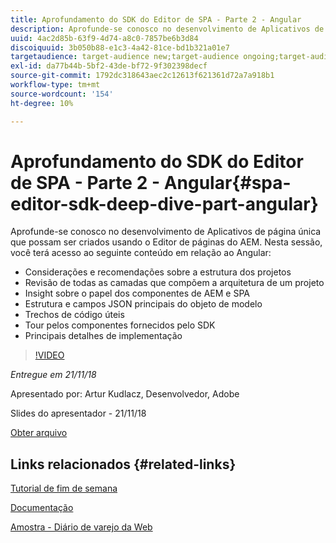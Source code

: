 ```yaml
---
title: Aprofundamento do SDK do Editor de SPA - Parte 2 - Angular
description: Aprofunde-se conosco no desenvolvimento de Aplicativos de página única que possam ser criados usando o Editor de páginas do AEM.
uuid: 4ac2d85b-63f9-4d74-a8c0-7857be6b3d84
discoiquuid: 3b050b88-e1c3-4a42-81ce-bd1b321a01e7
targetaudience: target-audience new;target-audience ongoing;target-audience upgrader
exl-id: da77b44b-5bf2-43de-bf72-9f302398decf
source-git-commit: 1792dc318643aec2c12613f621361d72a7a918b1
workflow-type: tm+mt
source-wordcount: '154'
ht-degree: 10%

---
```


# Aprofundamento do SDK do Editor de SPA - Parte 2 - Angular{#spa-editor-sdk-deep-dive-part-angular}

Aprofunde-se conosco no desenvolvimento de Aplicativos de página única que possam ser criados usando o Editor de páginas do AEM. Nesta sessão, você terá acesso ao seguinte conteúdo em relação ao Angular:

* Considerações e recomendações sobre a estrutura dos projetos
* Revisão de todas as camadas que compõem a arquitetura de um projeto
* Insight sobre o papel dos componentes de AEM e SPA
* Estrutura e campos JSON principais do objeto de modelo
* Trechos de código úteis
* Tour pelos componentes fornecidos pelo SDK
* Principais detalhes de implementação

>[!VIDEO](https://video.tv.adobe.com/v/25503/?quality-9)

*Entregue em 21/11/18*

Apresentado por: Artur Kudlacz, Desenvolvedor, Adobe

Slides do apresentador - 21/11/18

[Obter arquivo](assets/aem-gems-aem-spaeditorangular-112118.pdf)

## Links relacionados {#related-links}

[Tutorial de fim de semana](https://experienceleague.adobe.com/docs/experience-manager-learn/getting-started-wknd-tutorial-develop/overview.html?lang=pt-BR)

[Documentação](https://helpx.adobe.com/br/experience-manager/6-4/sites/developing/using/spa-overview.html)

[Amostra - Diário de varejo da Web](https://github.com/adobe/aem-sample-we-retail-journal)

<!--
[Get back to the Overview](https://helpx.adobe.com/experience-manager/kt/eseminars/gems/aem-index.html)
-->
